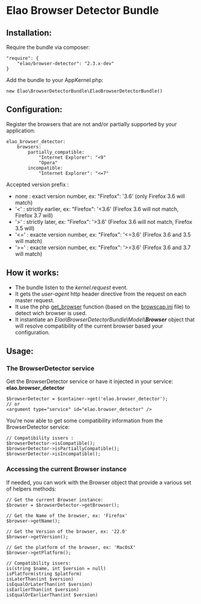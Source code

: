 Elao Browser Detector Bundle
========================

Installation:
-------------
Require the bundle via composer:

    "require": {
		"elao/browser-detector": "2.3.x-dev"
	}


Add the bundle to your AppKernel.php:

	new Elao\BrowserDetectorBundle\ElaoBrowserDetectorBundle()
	
Configuration:
--------------
Register the browsers that are not and/or partially supported by your application:

	elao_browser_detector:
    	browsers:
        	partially_compatible:
            	"Internet Explorer": "<9"
           		"Opera"
        	incompatible:
           		"Internet Explorer": "<=7"
           		
Accepted version prefix :

-	none : exact version number, ex: "Firefox": '3.6' (only Firefox 3.6 will match)
-	'<' : strictly earlier, ex: "Firefox": '<3.6' (Firefox 3.6 will not match, Firefox 3.7 will)
-	'>' : strictly later, ex: "Firefox": '>3.6' (Firefox 3.6 will not match, Firefox 3.5 will)
-	'<=' : exacte version number, ex: "Firefox": '<=3.6' (Firefox 3.6 and 3.5 will match)
-	'>=' : exacte version number, ex: "Firefox": '>=3.6' (Firefox 3.6 and 3.7 will match)


How it works:
-------------
-	The bundle listen to the *kernel.request* event.
-	It gets the *user-agent* http header directive from the request on each master request.
-	It use the php [get_browser](http://php.net/manual/function.get-browser.php) function (based on the [browscap.ini](http://tempdownloads.browserscap.com/) file) to detect wich browser is used.
-	It instantiate an _Elao\BrowserDetectorBundle\Model\\**Browser**_ object that will resolve compatibility of the current browser based your configuration.

Usage:
------
### The BrowserDetector service
Get the BrowserDetector service or have it injected in your service: **elao.browser_detector**

	$browserDetector = $container->get('elao.browser_detector');
	// or
	<argument type="service" id="elao.browser_detector" />

You're now able to get some compatibility information from the BrowserDetector service:

	// Compatibility issers :
	$browserDetector->isCompatible();
	$browserDetector->isPartiallyCompatible();
	$browserDetector->isIncompatible();
	
### Accessing the current Browser instance

If needed, you can work with the Browser object that provide a various set of helpers methods:

	// Get the current Browser instance:
	$browser = $browserDetector->getBrowser();
	
	// Get the Name of the browser, ex: 'Firefox'
	$browser->getName();
	
	// Get the Version of the browser, ex: '22.0'
	$browser->getVersion();
	
	// Get the platform of the browser, ex: 'MacOsX'
	$browser->getPlatform();
	
	// Compatibility issers:
	is(string $name, int $version = null)
	isPlatform(string $platform)
	isLaterThan(int $version)
	isEqualOrLaterThan(int $version)
	isEarlierThan(int $version)
	isEqualOrEarlierThan(int $version)
